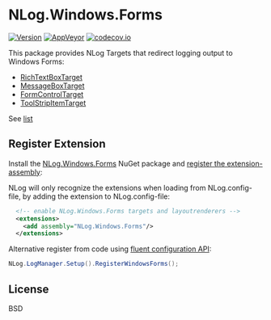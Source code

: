 # NLog.Windows.Forms
[![Version](https://badge.fury.io/nu/NLog.Windows.Forms.svg)](https://www.nuget.org/packages/NLog.Windows.Forms)
[![AppVeyor](https://img.shields.io/appveyor/ci/nlog/nlog-windows-forms/master.svg)](https://ci.appveyor.com/project/nlog/nlog-windows-forms/branch/master)
[![codecov.io](https://codecov.io/github/NLog/NLog.Windows.Forms/coverage.svg?branch=master)](https://codecov.io/github/NLog/NLog.Windows.Forms?branch=master)

This package provides NLog Targets that redirect logging output to Windows Forms:

- [RichTextBoxTarget](https://github.com/NLog/NLog.Windows.Forms/wiki/RichTextBoxTarget)
- [MessageBoxTarget](https://github.com/NLog/NLog.Windows.Forms/wiki/MessageBoxTarget)
- [FormControlTarget](https://github.com/NLog/NLog.Windows.Forms/wiki/FormControlTarget)
- [ToolStripItemTarget](https://github.com/NLog/NLog.Windows.Forms/wiki/ToolStripItemTarget)

See [list](https://nlog-project.org/config/?tab=targets&search=package:nlog.windows.forms)

## Register Extension
Install the [NLog.Windows.Forms](https://www.nuget.org/packages/NLog.Windows.Forms/) NuGet package and [register the extension-assembly](https://github.com/NLog/NLog/wiki/Register-your-custom-component):

NLog will only recognize the extensions when loading from NLog.config-file, by adding the extension to NLog.config-file:
```xml
  <!-- enable NLog.Windows.Forms targets and layoutrenderers -->
  <extensions>
    <add assembly="NLog.Windows.Forms"/>
  </extensions>
```

Alternative register from code using [fluent configuration API](https://github.com/NLog/NLog/wiki/Fluent-Configuration-API):
```csharp
NLog.LogManager.Setup().RegisterWindowsForms();
```

## License
BSD
